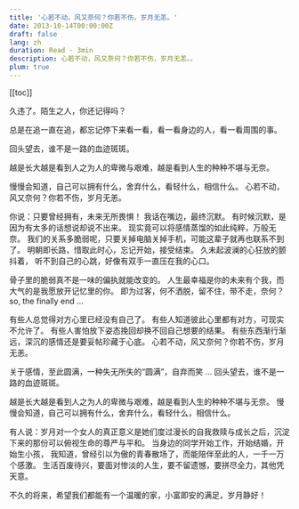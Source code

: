 ```yaml
---
title: '心若不动，风又奈何？你若不伤，岁月无恙。'
date: 2013-10-14T00:00:00Z
draft: false
lang: zh
duration: Read · 3min
description: 心若不动，风又奈何？你若不伤，岁月无恙。。
plum: true
---
```


[[toc]]

久违了。陌生之人，你还记得吗？

总是在追一直在追，都忘记停下来看一看，看一看身边的人，看一看周围的事。

回头望去，谁不是一路的血迹斑斑。

越是长大越是看到人之为人的卑微与艰难，越是看到人生的种种不堪与无奈。

慢慢会知道，自己可以拥有什么，舍弃什么，看轻什么，相信什么。
心若不动，风又奈何？你若不伤，岁月无恙。

你说：只要曾经拥有，未来无所畏惧！
我话在嘴边，最终沉默。
有时候沉默，是因为有太多的话想说却说不出来。
现实竟可以将感情蒸馏的如此纯粹，万般无奈。
我们的关系多脆弱呢，只要关掉电脑关掉手机，可能这辈子就再也联系不到了。
明朝即长路，惜取此时心，忘记开始，接受结束。
久未起波澜的心狂放的颤抖着，
听不到自己的心跳，好像有双手一直压在我的心口。

骨子里的脆弱真不是一味的偏执就能改变的。
人生最幸福是你的未来有个我，而大气的是我愿放开记忆里的你。
即为过客，何不洒脱，留不住，带不走，奈何？
so, the finally end …

有些人总觉得对方心里已经没有自己了。
有些人知道彼此心里都有对方，可现实不允许了。
有些人害怕放下姿态挽回却换不回自己想要的结果。
有些东西渐行渐远，深沉的感情还是要妥帖珍藏于心底。
心若不动，风又奈何？你若不伤，岁月无恙。

关于感情，至此圆满，一种失无所失的“圆满”，自弃而笑 ...
回头望去，谁不是一路的血迹斑斑。

越是长大越是看到人之为人的卑微与艰难，越是看到人生的种种不堪与无奈。
慢慢会知道，自己可以拥有什么，舍弃什么，看轻什么，相信什么。

有人说：岁月对一个女人的真正意义是她们度过漫长的自我救赎与成长之后，沉淀下来的那份可以俯视生命的尊严与平和。
当身边的同学开始工作，开始结婚，开始生小孩，
我知道，曾经引以为傲的青春散场了，而能陪伴至此的人，一千一万个感激。
生活百废待兴，要面对惨淡的人生，要不留遗憾，要拼尽全力，其他凭天意。

不久的将来，希望我们都能有一个温暖的家，小富即安的满足，岁月静好！
